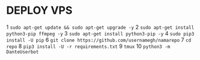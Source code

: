 # DEPLOY VPS 

1 `sudo apt-get update && sudo apt-get upgrade -y`
2 `sudo apt-get install python3-pip ffmpeg -y`
3 `sudo apt-get install python3-pip -y`
4 `sudo pip3 install -U pip`
6 `git clone https://github.com/usernamegh/namarepo`
7 `cd repo`
8 `pip3 install -U -r requirements.txt`
9 `tmux`
10 `python3 -m DanteUserbot`
